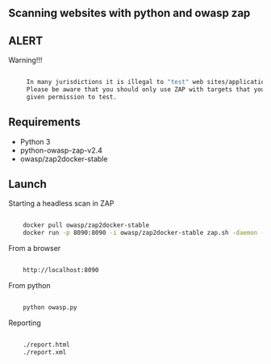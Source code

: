 ## Scanning websites with python and owasp zap

## ALERT 

Warning!!!
```sh

     In many jurisdictions it is illegal to "test" web sites/applications without permission. 
     Please be aware that you should only use ZAP with targets that you have been specifically 
     given permission to test. 

```

## Requirements

- Python 3
- python-owasp-zap-v2.4
- owasp/zap2docker-stable


## Launch 

Starting a headless scan in ZAP
```sh

    docker pull owasp/zap2docker-stable
    docker run -p 8090:8090 -i owasp/zap2docker-stable zap.sh -daemon -port 8090 -host 0.0.0.0 -config api.addrs.addr.name=.* -config api.addrs.addr.regex=true -config api.disablekey=true

```

From a browser
```sh

    http://localhost:8090

```

From python
```sh

    python owasp.py

```

Reporting
```sh

    ./report.html
    ./report.xml

```
